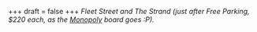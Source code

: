 
+++
draft = false
+++
_Fleet Street and The Strand (just after Free Parking, $220 each, as the [Monopoly](http://en.wikipedia.org/wiki/Monopoly_%28game%29) board goes :P)._
